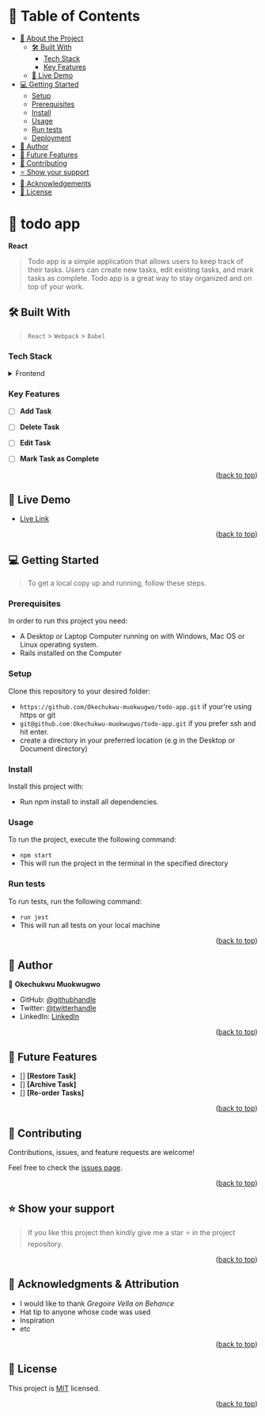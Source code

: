 <!-- TABLE OF CONTENTS -->

# 📗 Table of Contents

- [📖 About the Project](#about-project)
  - [🛠 Built With](#built-with)
    - [Tech Stack](#tech-stack)
    - [Key Features](#key-features)
  - [🚀 Live Demo](#live-demo)
- [💻 Getting Started](#getting-started)
  - [Setup](#setup)
  - [Prerequisites](#prerequisites)
  - [Install](#install)
  - [Usage](#usage)
  - [Run tests](#run-tests)
  - [Deployment](#triangular_flag_on_post-deployment)
- [👥 Author](#author)
- [🔭 Future Features](#future-features)
- [🤝 Contributing](#contributing)
- [⭐️ Show your support](#support)
- [🙏 Acknowledgements](#acknowledgements)
- [📝 License](#license)

<!-- PROJECT DESCRIPTION -->

# 📖 todo app <a name="about-project"></a>

**React**

> Todo app is a simple application that allows users to keep track of their tasks. Users can create new tasks, edit existing tasks, and mark tasks as complete. Todo app is a great way to stay organized and on top of your work.

## 🛠 Built With <a name="built-with"></a>

> `React` > `Webpack` > `Babel`

### Tech Stack <a name="tech-stack"></a>

<details>
<summary>Frontend</summary>
  <ul>
    <li><a href="https://legacy.reactjs.org/docs/create-a-new-react-app.html">React</a></li>
  </ul>
</details>

<!-- Features -->

### Key Features <a name="key-features"></a>

- [ ] **Add Task**
- [ ] **Delete Task**
- [ ] **Edit Task**
- [ ] **Mark Task as Complete**


<p align="right">(<a href="#readme-top">back to top</a>)</p>

<!-- LIVE DEMO -->

## 🚀 Live Demo <a name="live-demo"></a>

- [Live Link]()

<p align="right">(<a href="#readme-top">back to top</a>)</p>

<!-- GETTING STARTED -->

## 💻 Getting Started <a name="getting-started"></a>

> To get a local copy up and running, follow these steps.

### Prerequisites

In order to run this project you need:

- A Desktop or Laptop Computer running on with Windows, Mac OS or Linux operating system.
- Rails installed on the Computer

### Setup

Clone this repository to your desired folder:

- `https://github.com/Okechukwu-muokwugwo/todo-app.git` if your're using https or git
- `git@github.com:Okechukwu-muokwugwo/todo-app.git` if you prefer ssh and hit enter.
- create a directory in your preferred location (e.g in the Desktop or Document directory)

### Install

Install this project with:

- Run npm install to install all dependencies.

### Usage

To run the project, execute the following command:

- `npm start`
- This will run the project in the terminal in the specified directory

### Run tests

To run tests, run the following command:

- `run jest`
- This will run all tests on your local machine

<p align="right">(<a href="#readme-top">back to top</a>)</p>

<!-- AUTHORS -->

## 👥 Author <a name="author"></a>

👤 **Okechukwu Muokwugwo**

- GitHub: [@githubhandle](https://github.com/Okechukwu-muokwugwo)
- Twitter: [@twitterhandle](https://twitter.com/excel4eva)
- LinkedIn: [LinkedIn](LinkedIn.com/in/okeimuokwugwo)


<p align="right">(<a href="#readme-top">back to top</a>)</p>

<!-- FUTURE FEATURES -->

## 🔭 Future Features <a name="future-features"></a>

- [] **[Restore Task]**
- [] **[Archive Task]**
- [] **[Re-order Tasks]**

<p align="right">(<a href="#readme-top">back to top</a>)</p>

<!-- CONTRIBUTING -->

## 🤝 Contributing <a name="contributing"></a>

Contributions, issues, and feature requests are welcome!

Feel free to check the [issues page](../../issues/).

<p align="right">(<a href="#readme-top">back to top</a>)</p>

<!-- SUPPORT -->

## ⭐️ Show your support <a name="support"></a>

> If you like this project then kindly give me a star ⭐️ in the project repository.

<p align="right">(<a href="#readme-top">back to top</a>)</p>

<!-- ACKNOWLEDGEMENTS -->

## 🙏 Acknowledgments & Attribution <a name="acknowledgements"></a>

- I would like to thank *Gregoire Vella on Behance*
- Hat tip to anyone whose code was used
- Inspiration
- etc

<p align="right">(<a href="#readme-top">back to top</a>)</p>

<!-- LICENSE -->

## 📝 License <a name="license"></a>

This project is [MIT](./LICENSE) licensed.

<p align="right">(<a href="#readme-top">back to top</a>)</p>